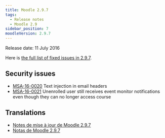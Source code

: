 ```yaml
---
title: Moodle 2.9.7
tags:
  - Release notes
  - Moodle 2.9
sidebar_position: 7
moodleVersion: 2.9.7
---
```


Release date: 11 July 2016

Here is [the full list of fixed issues in 2.9.7](https://tracker.moodle.org/secure/IssueNavigator!executeAdvanced.jspa?jqlQuery=project+%3D+mdl+AND+resolution+%3D+fixed+AND+fixVersion+in+%28%222.9.7%22%29+ORDER+BY+priority+DESC&runQuery=true&clear=true).

## Security issues

- [MSA-16-0020](https://moodle.org/mod/forum/discuss.php?d=336698) Text injection in email headers
- [MSA-16-0021](https://moodle.org/mod/forum/discuss.php?d=336699) Unenrolled user still receives event monitor notifications even though they can no longer access course

## Translations

- [Notes de mise à jour de Moodle 2.9.7](https://docs.moodle.org/fr/Notes_de_mise_à_jour_de_Moodle_2.9.7)
- [Notas de Moodle 2.9.7](https://docs.moodle.org/es/Notas_de_Moodle_2.9.7)
